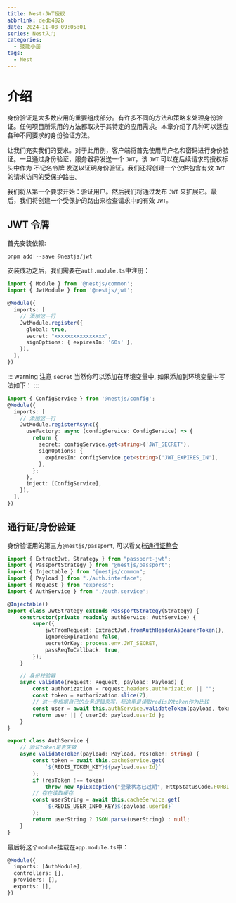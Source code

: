 ```yaml
---
title: Nest-JWT授权
abbrlink: dedb482b
date: 2024-11-08 09:05:01
series: Nest入门
categories:
  - 技能小册
tags:
  - Nest
---
```


# 介绍

身份验证是大多数应用的重要组成部分。有许多不同的方法和策略来处理身份验证。任何项目所采用的方法都取决于其特定的应用需求。本章介绍了几种可以适应各种不同要求的身份验证方法。

让我们充实我们的要求。对于此用例，客户端将首先使用用户名和密码进行身份验证。一旦通过身份验证，服务器将发送一个 `JWT`，该 `JWT` 可以在后续请求的授权标头中作为 不记名令牌 发送以证明身份验证。我们还将创建一个仅供包含有效 `JWT` 的请求访问的受保护路由。

我们将从第一个要求开始：验证用户。然后我们将通过发布 `JWT` 来扩展它。最后，我们将创建一个受保护的路由来检查请求中的有效 `JWT。`

## JWT 令牌

首先安装依赖:

```ts
pnpm add --save @nestjs/jwt

```

安装成功之后，我们需要在`auth.module.ts`中注册：

```ts
import { Module } from '@nestjs/common';
import { JwtModule } from '@nestjs/jwt';

@Module({
  imports: [
    // 添加这一行
    JwtModule.register({
      global: true,
      secret: "xxxxxxxxxxxxxxxx",
      signOptions: { expiresIn: '60s' },
    }),
  ],
})
```

::: warning 注意
`secret` 当然你可以添加在环境变量中, 如果添加到环境变量中写法如下：
:::

```ts
import { ConfigService } from '@nestjs/config';
@Module({
  imports: [
    // 添加这一行
    JwtModule.registerAsync({
      useFactory: async (configService: ConfigService) => {
        return {
          secret: configService.get<string>('JWT_SECRET'),
          signOptions: {
            expiresIn: configService.get<string>('JWT_EXPIRES_IN'),
          },
        };
      },
      inject: [ConfigService],
    }),
  ],
})
```

## 通行证/身份验证

身份验证用的第三方`@nestjs/passport`, 可以看文档[通行证整合](https://nest.nodejs.cn/security/authentication#%E9%80%9A%E8%A1%8C%E8%AF%81%E6%95%B4%E5%90%88)

```ts
import { ExtractJwt, Strategy } from "passport-jwt";
import { PassportStrategy } from "@nestjs/passport";
import { Injectable } from "@nestjs/common";
import { Payload } from "./auth.interface";
import { Request } from "express";
import { AuthService } from "./auth.service";

@Injectable()
export class JwtStrategy extends PassportStrategy(Strategy) {
	constructor(private readonly authService: AuthService) {
		super({
			jwtFromRequest: ExtractJwt.fromAuthHeaderAsBearerToken(),
			ignoreExpiration: false,
			secretOrKey: process.env.JWT_SECRET,
			passReqToCallback: true,
		});
	}

	// 身份校验器
	async validate(request: Request, payload: Payload) {
		const authorization = request.headers.authorization || "";
		const token = authorization.slice(7);
		// 这一步根据自己的业务逻辑来写，我这里是读取redis的token作为比较
		const user = await this.authService.validateToken(payload, token);
		return user || { userId: payload.userId };
	}
}
```

```ts
export class AuthService {
	// 验证token是否失效
	async validateToken(payload: Payload, resToken: string) {
		const token = await this.cacheService.get(
			`${REDIS_TOKEN_KEY}${payload.userId}`
		);
		if (resToken !== token)
			throw new ApiException("登录状态已过期", HttpStatusCode.FORBIDDEN);
		// 存在读取缓存
		const userString = await this.cacheService.get(
			`${REDIS_USER_INFO_KEY}${payload.userId}`
		);
		return userString ? JSON.parse(userString) : null;
	}
}
```

最后将这个`module`挂载在`app.module.ts`中：

```ts
@Module({
  imports: [AuthModule],
  controllers: [],
  providers: [],
  exports: [],
})
```
